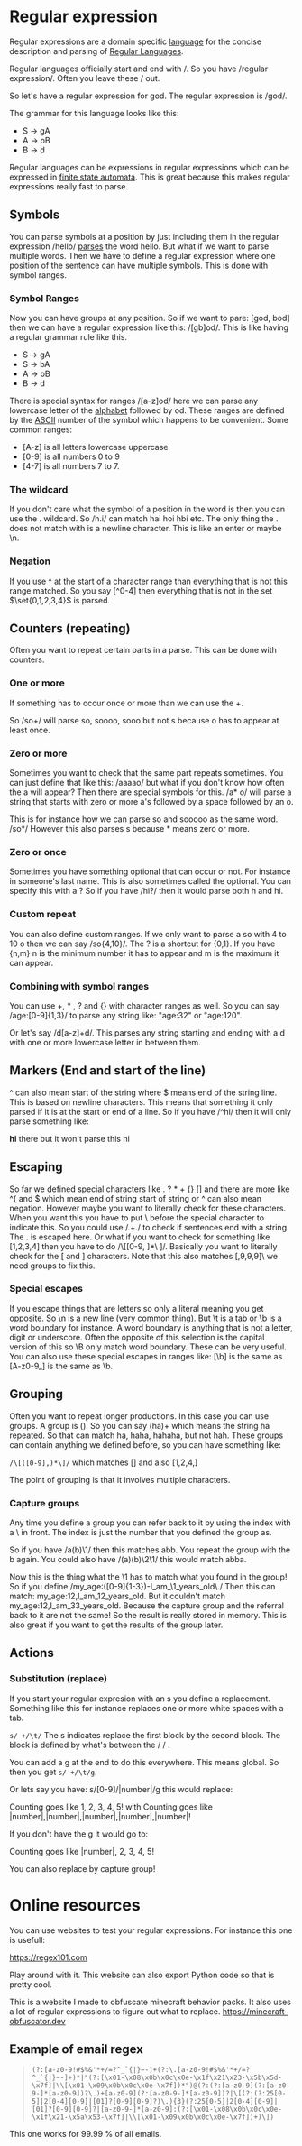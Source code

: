 # Regular expression

Regular expressions are a domain specific [language](Languages/Languages.md) for the concise description and parsing of [Regular Languages](Regular%20Languages.md). 

Regular languages officially start and end with /. So you have /regular expression/. Often you leave these / out.

So let's have a regular expression for god. The regular expression is /god/. 

The grammar for this language looks like this:

- S → gA
- A → oB
- B → d

Regular languages can be expressions in regular expressions which can be expressed in [finite state automata](finite%20state%20automata.md). This is great because this makes regular expressions really fast to parse.

## Symbols
You can parse symbols at a position by just including them in the regular expression /hello/ [parses](parsing.md) the word hello. But what if we want to parse multiple words. Then we have to define a regular expression where one position of the sentence can have multiple symbols. This is done with symbol ranges.

### Symbol Ranges

Now you can have groups at any position. So if we want to pare: [god, bod] then we can have a regular expression like this: /[gb]od/. This is like having a regular grammar rule like this. 

- S → gA
- S → bA
- A → oB
- B → d

There is special syntax for ranges /[a-z]od/ here we can parse any lowercase letter of the [alphabet](Alphabet.md) followed by od. These ranges are defined by the [ASCII](https://en.wikipedia.org/wiki/ASCII) number of the symbol which happens to be convenient. Some common ranges:
- [A-z] is all letters lowercase uppercase
- [0-9] is all numbers 0 to 9 
- [4-7] is all numbers 7 to  7. 

### The wildcard
If you don't care what the symbol of a position in the word is then you can use the . wildcard. So /h.i/ can match hai hoi hbi etc. The only thing the . does not match with is a newline character. This is like an enter or maybe \\n. 

### Negation
If you use ^ at the start of a character range than everything that is not this range matched. So you say [\^0-4] then everything that is not in the set $\set{0,1,2,3,4}$ is parsed. 


## Counters (repeating)
Often you want to repeat certain parts in a parse. This can be done with counters. 

### One or more
If something has to occur once or more than we can use the +.

So /so+/ will parse so, soooo, sooo but not s because o has to appear at least once. 

### Zero or more
Sometimes you want to check that the same part repeats sometimes. You can just define that like this: /aaaao/ but what if you don't know how often the a will appear? Then there are special symbols for this. /a* o/ will parse a string that starts with zero or more a's followed by a space followed by an o. 

This is for instance how we can parse so and sooooo as the same word. /so*/ However this also parses s because * means zero or more. 

### Zero or once 
Sometimes you have something optional that can occur or not. For instance in someone's last name. This is also sometimes called the optional. You can specify this with a ? So if you have /hi?/ then it would parse both h and hi.

### Custom repeat 
You can also define custom ranges. If we only want to parse a so with 4 to 10 o then we can say /so{4,10}/. The ? is a shortcut for {0,1}. If you have {n,m} n is the minimum number it has to appear and m is the maximum it can appear. 

### Combining with symbol ranges
You can use +, * , ? and {} with character ranges as well. So you can say /age:[0-9]{1,3}/ to parse any string like: "age:32" or "age:120".  

Or let's say /d[a-z]+d/. This parses any string starting and ending with a d with one or more lowercase letter in between them.

## Markers (End and start of the line)
^ can also mean start of the string where $ means end of the string line. This is based on newline characters. This means that something it only parsed if it is at the start or end of a line. So if you have /^hi/ then it will only parse something like:

**hi** there but it won't parse this hi

## Escaping

So far we defined special characters like . ? \* + {} [] and there are more like ^{ and $ which mean end of string start of string or ^ can also mean negation. However maybe you want to literally check for these characters. When you want this you have to put \ before the special character to indicate this. So you could use /.+\./ to check if sentences end with a string. The . is escaped here. Or what if you want to check for something like [1,2,3,4] then you have to do /\\[[0-9, ]\*\ \]/. Basically you want to literally check for the \[ and \] characters. Note that this also matches \[,9,9,9]\ we need groups to fix this.

### Special escapes
If you escape things that are letters so only a literal meaning you get opposite. So \\n is a new line (very common thing). But \\t is a tab or \\b is a word boundary for instance. A word boundary is anything that is not a letter, digit or underscore. Often the opposite of this selection is the capital version of this so \\B only match word boundary. These can be very useful. You can also use these special escapes in ranges like: [\\b] is the same as [A-z0-9_] is the same as \\b.


## Grouping
Often you want to repeat longer productions. In this case you can use groups. A group is (). So you can say (ha)+ which means the string ha repeated. So that can match ha, haha, hahaha, but not hah. These groups can contain anything we defined before, so you can have something like:

`/\[([0-9],)*\]/` which matches  \[\] and also  \[1,2,4,\]

The point of grouping is that it involves multiple characters. 

### Capture groups
Any time you define a group you can refer back to it by using the index with a \\ in front. The index is just the number that you defined the group as. 

So if you have /a(b)\\1/ then this matches abb. You repeat the group with the b again. You could also have /(a)(b)\\2\\1/ this would match abba. 

Now this is the thing what the \\1 has to match what you found in the group! So if you define /my_age:([0-9]{1-3})-I_am_\\1_years_old\\./ Then this can match: my_age:12,I_am_12_years_old. But it couldn't match my_age:12,I_am_33_years_old. Because the capture group and the referral back to it are not the same! So the result is really stored in memory. This is also great if you want to get the results of the group later.

## Actions

### Substitution (replace)
If you start your regular expresion with an s you define a replacement. Something like this for instance replaces one or more white spaces with a tab.

`s/ +/\t/` The s indicates replace the first block by the second block. The block is defined by what's between the / / .

You can add a g at the end to do this everywhere. This means global. So then you get `s/ +/\t/g`.

Or lets say you have: s/[0-9]/|number|/g this would replace:

Counting goes like 1, 2, 3, 4, 5!
with 
Counting goes like |number|,|number|,|number|,|number|,|number|!

If you don't have the g it would go to:

Counting goes like |number|, 2, 3, 4, 5!

You can also replace by capture group!

# Online resources
You can use websites to test your regular expressions. For instance this one is usefull: 

https://regex101.com

Play around with it. This website can also export Python code so that is pretty cool. 

This is a website I made to obfuscate minecraft behavior packs. It also uses a lot of regular expressions to figure out what to replace. https://minecraft-obfuscator.dev 

## Example of email regex

>```(?:[a-z0-9!#$%&'*+/=?^_`{|}~-]+(?:\.[a-z0-9!#$%&'*+/=?^_`{|}~-]+)*|"(?:[\x01-\x08\x0b\x0c\x0e-\x1f\x21\x23-\x5b\x5d-\x7f]|\\[\x01-\x09\x0b\x0c\x0e-\x7f])*")@(?:(?:[a-z0-9](?:[a-z0-9-]*[a-z0-9])?\.)+[a-z0-9](?:[a-z0-9-]*[a-z0-9])?|\[(?:(?:25[0-5]|2[0-4][0-9]|[01]?[0-9][0-9]?)\.){3}(?:25[0-5]|2[0-4][0-9]|[01]?[0-9][0-9]?|[a-z0-9-]*[a-z0-9]:(?:[\x01-\x08\x0b\x0c\x0e-\x1f\x21-\x5a\x53-\x7f]|\\[\x01-\x09\x0b\x0c\x0e-\x7f])+)\])```

This one works for 99.99 % of all emails.